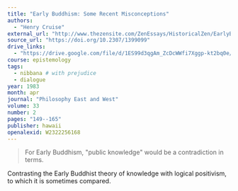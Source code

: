 ```yaml
---
title: "Early Buddhism: Some Recent Misconceptions"
authors:
  - "Henry Cruise"
external_url: "http://www.thezensite.com/ZenEssays/HistoricalZen/EarlyBuddhism.htm"
source_url: "https://doi.org/10.2307/1399099"
drive_links:
  - "https://drive.google.com/file/d/1ES99d3qgAm_ZcDcWWfi7Xggp-kt2bq0e/view?usp=drivesdk"
course: epistemology
tags:
  - nibbana # with prejudice
  - dialogue
year: 1983
month: apr
journal: "Philosophy East and West"
volume: 33
number: 2
pages: "149--165"
publisher: hawaii
openalexid: W2322256168
---
```


> For Early Buddhism, "public knowledge" would be a contradiction in
terms.

Contrasting the Early Buddhist theory of knowledge with logical positivism, to which it is sometimes compared.
